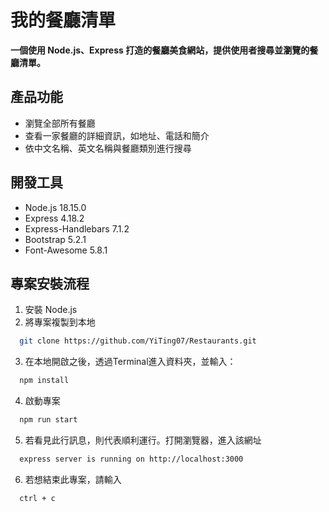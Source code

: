 # 我的餐廳清單

 **一個使用 Node.js、Express 打造的餐廳美食網站，提供使用者搜尋並瀏覽的餐廳清單。**



## 產品功能
* 瀏覽全部所有餐廳
* 查看一家餐廳的詳細資訊，如地址、電話和簡介
* 依中文名稱、英文名稱與餐廳類別進行搜尋

## 開發工具
* Node.js 18.15.0
* Express 4.18.2
* Express-Handlebars 7.1.2
* Bootstrap 5.2.1
* Font-Awesome 5.8.1

## 專案安裝流程
1. 安裝 Node.js
2. 將專案複製到本地

```bash
  git clone https://github.com/YiTing07/Restaurants.git
```

3. 在本地開啟之後，透過Terminal進入資料夾，並輸入：

```bash
  npm install
```

4. 啟動專案

```bash
  npm run start
```

5. 若看見此行訊息，則代表順利運行。打開瀏覽器，進入該網址

```bash
  express server is running on http://localhost:3000
```

6. 若想結束此專案，請輸入

```bash
  ctrl + c
```






